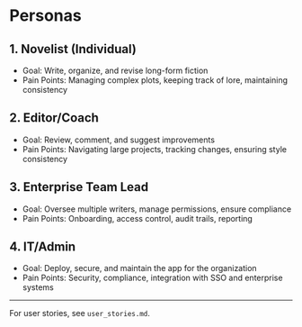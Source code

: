 # Personas

## 1. Novelist (Individual)

- Goal: Write, organize, and revise long-form fiction
- Pain Points: Managing complex plots, keeping track of lore, maintaining consistency

## 2. Editor/Coach

- Goal: Review, comment, and suggest improvements
- Pain Points: Navigating large projects, tracking changes, ensuring style consistency

## 3. Enterprise Team Lead

- Goal: Oversee multiple writers, manage permissions, ensure compliance
- Pain Points: Onboarding, access control, audit trails, reporting

## 4. IT/Admin

- Goal: Deploy, secure, and maintain the app for the organization
- Pain Points: Security, compliance, integration with SSO and enterprise systems

---

For user stories, see `user_stories.md`.
